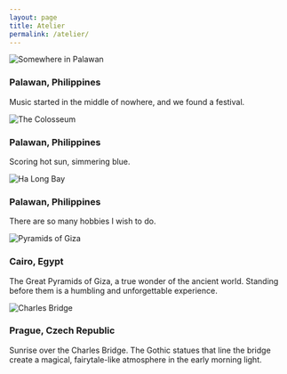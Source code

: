 ```yaml
---
layout: page 
title: Atelier 
permalink: /atelier/
---
```

<!-- Item 2 -->
<div class="atelier-item">
    <img src="{{ site.baseurl }}/images/atelier/Palawan1.jpeg" alt="Somewhere in Palawan">
    <div class="atelier-item__caption">
        <h3>Palawan, Philippines</h3>
        <p>Music started in the middle of nowhere, and we found a festival.</p>
    </div>
</div>

<!-- Item 3 -->
<div class="atelier-item">
    <img src="{{ site.baseurl }}/images/atelier/Palawan2.jpeg" alt="The Colosseum">
    <div class="atelier-item__caption">
        <h3>Palawan, Philippines</h3>
        <p>Scoring hot sun, simmering blue.</p>
    </div>
</div>

<!-- Item 4 -->
<div class="atelier-item">
    <img src="{{ site.baseurl }}/images/atelier/Palawan3.jpeg" alt="Ha Long Bay">
    <div class="atelier-item__caption">
        <h3>Palawan, Philippines</h3>
        <p>There are so many hobbies I wish to do.</p>
    </div>
</div>

<!-- Item 5 -->
<div class="atelier-item">
    <img src="{{ site.baseurl }}/images/atelier/cairo.jpg" alt="Pyramids of Giza">
    <div class="atelier-item__caption">
        <h3>Cairo, Egypt</h3>
        <p>The Great Pyramids of Giza, a true wonder of the ancient world. Standing before them is a humbling and unforgettable experience.</p>
    </div>
</div>

<!-- Item 6 -->
<div class="atelier-item">
    <img src="{{ site.baseurl }}/images/atelier/prague.jpg" alt="Charles Bridge">
    <div class="atelier-item__caption">
        <h3>Prague, Czech Republic</h3>
        <p>Sunrise over the Charles Bridge. The Gothic statues that line the bridge create a magical, fairytale-like atmosphere in the early morning light.</p>
    </div>
</div>

